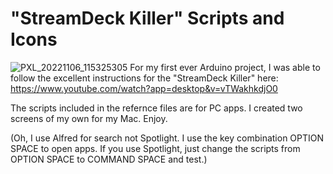 # "StreamDeck Killer" Scripts and Icons
![PXL_20221106_115325305](https://user-images.githubusercontent.com/9034190/200169928-774e8d37-b74c-4af1-be72-d358b06c66c8.jpg)
For my first ever Arduino project, I was able to follow the excellent instructions for the "StreamDeck Killer" here: https://www.youtube.com/watch?app=desktop&v=vTWakhkdjO0


The scripts included in the refernce files are for PC apps. I created two screens of my own for my Mac. Enjoy.


(Oh, I use Alfred for search not Spotlight. I use the key combination OPTION SPACE to open apps. If you use Spotlight, just change the scripts from OPTION SPACE to COMMAND SPACE and test.)
